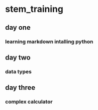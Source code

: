 # stem_training
## day one
### learning markdown intalling python
## day two
### data types
## day three
### complex calculator

